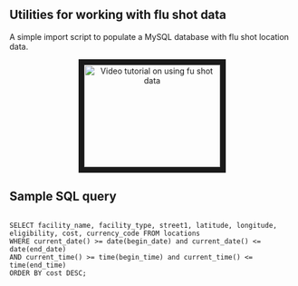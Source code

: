 ## Utilities for working with flu shot data

A simple import script to populate a MySQL database with flu shot location data.

<center>
<a href="http://www.youtube.com/watch?feature=player_embedded&v=VTvBpGTDJ00
" target="_blank"><img src="http://img.youtube.com/vi/VTvBpGTDJ00/0.jpg" 
alt="Video tutorial on using fu shot data" width="240" height="180" border="10" /></a>
</center>

## Sample SQL query

<code>
SELECT facility_name, facility_type, street1, latitude, longitude, eligibility, cost, currency_code FROM locations 
WHERE current_date() >= date(begin_date) and current_date() <= date(end_date) 
AND current_time() >= time(begin_time) and current_time() <= time(end_time) 
ORDER BY cost DESC;
</code>